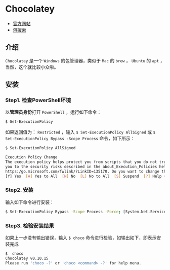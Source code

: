# Chocolatey
* [官方网站](https://chocolatey.org/)
* [包搜索](https://community.chocolatey.org/packages)

## 介绍

`Chocolatey` 是一个 `Windows` 的包管理器，类似于 `Mac` 的 `brew` ， `Ubuntu` 的 `apt` ，当然，这个就比较小众啦。

## 安装

### Step1. 检查PowerShell环境

以**管理员身份**打开 `PowerShell` ，运行如下命令：

```bash
$ Get-ExecutionPolicy
```

如果返回值为： `Restricted` ，输入 `$ Set-ExecutionPolicy AllSigned` 或 `$ Set-ExecutionPolicy Bypass -Scope Process` 命令，如下所示：

```bash
$ Set-ExecutionPolicy AllSigned

Execution Policy Change
The execution policy helps protect you from scripts that you do not trust. Changing the execution policy might expose
you to the security risks described in the about_Execution_Policies help topic at
https:/go.microsoft.com/fwlink/?LinkID=135170. Do you want to change the execution policy?
[Y] Yes  [A] Yes to All  [N] No  [L] No to All  [S] Suspend  [?] Help (default is "N"): Y
```

### Step2. 安装

输入如下命令进行安装：

```bash
$ Set-ExecutionPolicy Bypass -Scope Process -Force; [System.Net.ServicePointManager]::SecurityProtocol = [System.Net.ServicePointManager]::SecurityProtocol -bor 3072; iex ((New-Object System.Net.WebClient).DownloadString('https://community.chocolatey.org/install.ps1'))
```

### Step3. 检验安装结果

如果上一步没有输出错误，输入 `$ choco` 命令进行检验，如输出如下，即表示安装完成

```bash
$  choco
Chocolatey v0.10.15
Please run 'choco -?' or 'choco <command> -?' for help menu.
```
